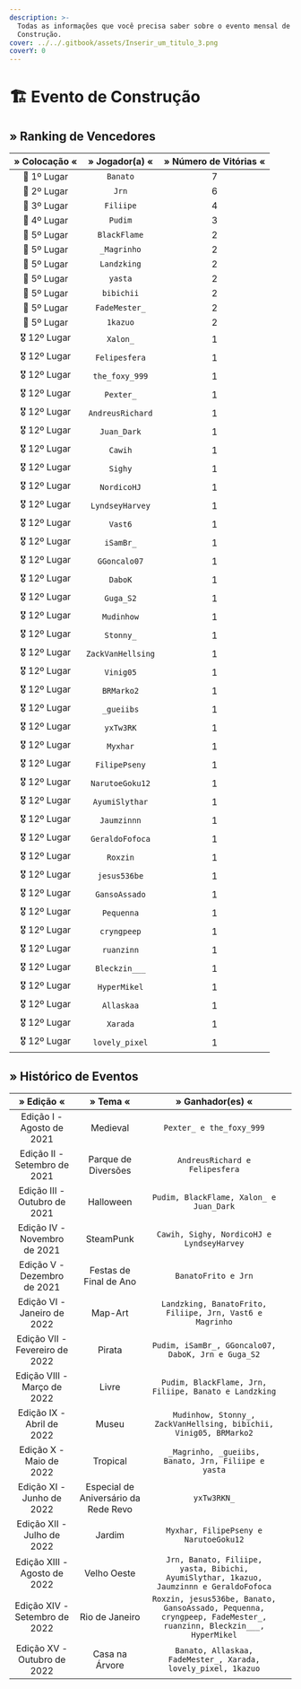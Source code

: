 ```yaml
---
description: >-
  Todas as informações que você precisa saber sobre o evento mensal de
  Construção.
cover: ../../.gitbook/assets/Inserir_um_titulo_3.png
coverY: 0
---
```


# 🏗 Evento de Construção

## » Ranking de Vencedores

| » Colocação « |   » Jogador(a) «  | » Número de Vitórias « |
| :-----------: | :---------------: | :--------------------: |
|  🥇 1º Lugar  |      `Banato`     |            7           |
|  🥈 2º Lugar  |       `Jrn`       |            6           |
|  🥉 3º Lugar  |     `Filiipe`     |            4           |
|  🏅 4º Lugar  |      `Pudim`      |            3           |
|  🏅 5º Lugar  |    `BlackFlame`   |            2           |
|  🏅 5º Lugar  |    `_Magrinho`    |            2           |
|  🏅 5º Lugar  |    `Landzking`    |            2           |
|  🏅 5º Lugar  |      `yasta`      |            2           |
|  🏅 5º Lugar  |     `bibichii`    |            2           |
|  🏅 5º Lugar  |   `FadeMester_`   |            2           |
|  🏅 5º Lugar  |      `1kazuo`     |            2           |
| 🎖️ 12º Lugar |      `Xalon_`     |            1           |
| 🎖️ 12º Lugar |   `Felipesfera`   |            1           |
| 🎖️ 12º Lugar |   `the_foxy_999`  |            1           |
| 🎖️ 12º Lugar |     `Pexter_`     |            1           |
| 🎖️ 12º Lugar |  `AndreusRichard` |            1           |
| 🎖️ 12º Lugar |    `Juan_Dark`    |            1           |
| 🎖️ 12º Lugar |      `Cawih`      |            1           |
| 🎖️ 12º Lugar |      `Sighy`      |            1           |
| 🎖️ 12º Lugar |    `NordicoHJ`    |            1           |
| 🎖️ 12º Lugar |  `LyndseyHarvey`  |            1           |
| 🎖️ 12º Lugar |      `Vast6`      |            1           |
| 🎖️ 12º Lugar |     `iSamBr_`     |            1           |
| 🎖️ 12º Lugar |    `GGoncalo07`   |            1           |
| 🎖️ 12º Lugar |      `DaboK`      |            1           |
| 🎖️ 12º Lugar |     `Guga_S2`     |            1           |
| 🎖️ 12º Lugar |     `Mudinhow`    |            1           |
| 🎖️ 12º Lugar |     `Stonny_`     |            1           |
| 🎖️ 12º Lugar | `ZackVanHellsing` |            1           |
| 🎖️ 12º Lugar |     `Vinig05`     |            1           |
| 🎖️ 12º Lugar |     `BRMarko2`    |            1           |
| 🎖️ 12º Lugar |     `_gueiibs`    |            1           |
| 🎖️ 12º Lugar |     `yxTw3RK`     |            1           |
| 🎖️ 12º Lugar |      `Myxhar`     |            1           |
| 🎖️ 12º Lugar |   `FilipePseny`   |            1           |
| 🎖️ 12º Lugar |  `NarutoeGoku12`  |            1           |
| 🎖️ 12º Lugar |   `AyumiSlythar`  |            1           |
| 🎖️ 12º Lugar |    `Jaumzinnn`    |            1           |
| 🎖️ 12º Lugar |  `GeraldoFofoca`  |            1           |
| 🎖️ 12º Lugar |      `Roxzin`     |            1           |
| 🎖️ 12º Lugar |    `jesus536be`   |            1           |
| 🎖️ 12º Lugar |   `GansoAssado`   |            1           |
| 🎖️ 12º Lugar |     `Pequenna`    |            1           |
| 🎖️ 12º Lugar |    `cryngpeep`    |            1           |
| 🎖️ 12º Lugar |     `ruanzinn`    |            1           |
| 🎖️ 12º Lugar |   `Bleckzin___`   |            1           |
| 🎖️ 12º Lugar |    `HyperMikel`   |            1           |
| 🎖️ 12º Lugar |     `Allaskaa`    |            1           |
| 🎖️ 12º Lugar |      `Xarada`     |            1           |
| 🎖️ 12º Lugar |   `lovely_pixel`  |            1           |

## » Histórico de Eventos

<table><thead><tr><th align="center">» Edição «</th><th align="center">» Tema «</th><th align="center">» Ganhador(es) «</th><th data-hidden></th></tr></thead><tbody><tr><td align="center">Edição I - Agosto de 2021</td><td align="center">Medieval</td><td align="center"><code>Pexter_ e the_foxy_999</code></td><td></td></tr><tr><td align="center">Edição II - Setembro de 2021</td><td align="center">Parque de Diversões</td><td align="center"><code>AndreusRichard e Felipesfera</code></td><td></td></tr><tr><td align="center">Edição III - Outubro de 2021</td><td align="center">Halloween</td><td align="center"><code>Pudim, BlackFlame, Xalon_ e Juan_Dark</code></td><td></td></tr><tr><td align="center">Edição IV - Novembro de 2021</td><td align="center">SteamPunk</td><td align="center"><code>Cawih, Sighy, NordicoHJ e LyndseyHarvey</code></td><td></td></tr><tr><td align="center">Edição V - Dezembro de 2021</td><td align="center">Festas de Final de Ano</td><td align="center"><code>BanatoFrito e Jrn</code></td><td></td></tr><tr><td align="center">Edição VI - Janeiro de 2022</td><td align="center">Map-Art</td><td align="center"><code>Landzking, BanatoFrito, Filiipe, Jrn, Vast6 e Magrinho</code></td><td></td></tr><tr><td align="center">Edição VII - Fevereiro de 2022</td><td align="center">Pirata</td><td align="center"><code>Pudim, iSamBr_, GGoncalo07, DaboK, Jrn e Guga_S2</code></td><td></td></tr><tr><td align="center">Edição VIII - Março de 2022</td><td align="center">Livre</td><td align="center"><code>Pudim, BlackFlame, Jrn, Filiipe, Banato e Landzking</code></td><td></td></tr><tr><td align="center">Edição IX - Abril de 2022</td><td align="center">Museu</td><td align="center"><code>Mudinhow, Stonny_, ZackVanHellsing, bibichii, Vinig05, BRMarko2</code></td><td></td></tr><tr><td align="center">Edição X - Maio de 2022</td><td align="center">Tropical</td><td align="center"><code>_Magrinho, _gueiibs, Banato, Jrn, Filiipe e yasta</code></td><td></td></tr><tr><td align="center">Edição XI - Junho de 2022</td><td align="center">Especial de Aniversário da Rede Revo</td><td align="center"><code>yxTw3RKN_</code></td><td></td></tr><tr><td align="center">Edição XII - Julho de 2022</td><td align="center">Jardim</td><td align="center"><code>Myxhar, FilipePseny e NarutoeGoku12</code></td><td></td></tr><tr><td align="center">Edição XIII - Agosto de 2022</td><td align="center">Velho Oeste</td><td align="center"><code>Jrn, Banato, Filiipe, yasta, Bibichi, AyumiSlythar, 1kazuo, Jaumzinnn e GeraldoFofoca</code></td><td></td></tr><tr><td align="center">Edição XIV - Setembro de 2022</td><td align="center">Rio de Janeiro</td><td align="center"><code>Roxzin, jesus536be, Banato, GansoAssado, Pequenna, cryngpeep, FadeMester_, ruanzinn, Bleckzin___, HyperMikel</code></td><td></td></tr><tr><td align="center">Edição XV - Outubro de 2022</td><td align="center">Casa na Árvore</td><td align="center"><code>Banato, Allaskaa, FadeMester_, Xarada, lovely_pixel, 1kazuo</code></td><td></td></tr></tbody></table>
